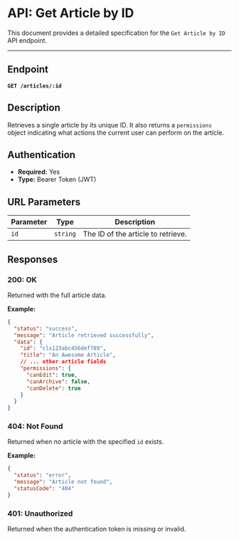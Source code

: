 
# API: Get Article by ID

This document provides a detailed specification for the `Get Article by ID` API endpoint.

---

## Endpoint

**`GET /articles/:id`**

## Description

Retrieves a single article by its unique ID. It also returns a `permissions` object indicating what actions the current user can perform on the article.

## Authentication

- **Required:** Yes
- **Type:** Bearer Token (JWT)

## URL Parameters

| Parameter | Type     | Description                      |
|-----------|----------|----------------------------------|
| `id`      | `string` | The ID of the article to retrieve. |

## Responses

### 200: OK

Returned with the full article data.

**Example:**
```json
{
  "status": "success",
  "message": "Article retrieved successfully",
  "data": {
    "id": "clx123abc456def789",
    "title": "An Awesome Article",
    // ... other article fields
    "permissions": {
      "canEdit": true,
      "canArchive": false,
      "canDelete": true
    }
  }
}
```

### 404: Not Found

Returned when no article with the specified `id` exists.

**Example:**
```json
{
  "status": "error",
  "message": "Article not found",
  "statusCode": "404"
}
```

### 401: Unauthorized

Returned when the authentication token is missing or invalid.

